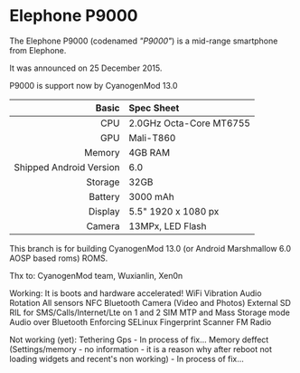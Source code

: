 Elephone P9000
==============

The Elephone P9000 (codenamed _"P9000"_) is a mid-range smartphone from Elephone.

It was announced on 25 December 2015.

P9000 is support now by CyanogenMod 13.0

Basic   | Spec Sheet
-------:|:-------------------------
CPU     | 2.0GHz Octa-Core MT6755
GPU     | Mali-T860
Memory  | 4GB RAM
Shipped Android Version | 6.0
Storage | 32GB
Battery | 3000 mAh
Display | 5.5" 1920 x 1080 px
Camera  | 13MPx, LED Flash


This branch is for building CyanogenMod 13.0 (or Android Marshmallow 6.0 AOSP based roms) ROMS.

Thx to: CyanogenMod team, Wuxianlin, Xen0n

Working:
It is boots and hardware accelerated!
WiFi
Vibration
Audio
Rotation
All sensors
NFC
Bluetooth
Camera (Video and Photos)
External SD
RIL for SMS/Calls/Internet/Lte on 1 and 2 SIM
MTP and Mass Storage mode
Audio over Bluetooth
Enforcing SELinux
Fingerprint Scanner
FM Radio

Not working (yet):
Tethering
Gps - In process of fix...
Memory deffect (Settings/memory - no information - it is a reason why after reboot not loading widgets and recent's non working) - In process of fix...
